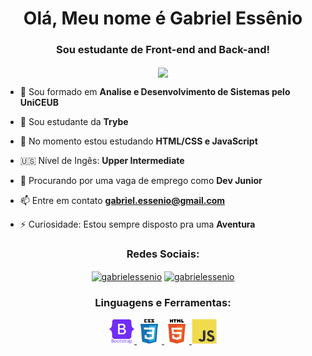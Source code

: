 <h1 align="center">Olá, <dev/> Meu nome é Gabriel Essênio </h1>
<h3 align="center">Sou estudante de Front-end and Back-and!</h3>

<p align="center"><img align="center" src="https://i.pinimg.com/originals/e4/26/70/e426702edf874b181aced1e2fa5c6cde.gif"></p>


- 👋 Sou formado em **Analise e Desenvolvimento de Sistemas pelo UniCEUB**

- 🌱 Sou estudante da **Trybe** 

- 🔭 No momento estou estudando **HTML/CSS e JavaScript**

- 🇺🇸 Nível de Ingês: **Upper Intermediate**

- 💼 Procurando por uma vaga de emprego como **Dev Junior**

- 📫 Entre em contato **gabriel.essenio@gmail.com**

- ⚡ Curiosidade: Estou sempre disposto pra uma **Aventura**




<h3 align="center">Redes Sociais:</h3>
<p align="center">
<a href="https://www.linkedin.com/in/gabrielessenio/" target="blank"><img align="center" src="https://img.flaticon.com/icons/png/512/174/174857.png?size=1200x630f&pad=10,10,10,10&ext=png&bg=FFFFFFFF" alt="gabrielessenio" height="30" width="40" /></a>
<a href="https://instagram.com/devjusan" target="blank"><img align="center" src="https://png.pngtree.com/element_our/md/20180626/md_5b321ca3631b8.jpg" alt="gabrielessenio" height="30" width="40" /></a>
</p>

<h3 align="center">Linguagens e Ferramentas:</h3>
<p align="center"> <a href="https://getbootstrap.com" target="_blank"> <img src="https://raw.githubusercontent.com/devicons/devicon/master/icons/bootstrap/bootstrap-plain-wordmark.svg" alt="bootstrap" width="40" height="40"/> </a> <a href="https://www.w3schools.com/css/" target="_blank"> <img src="https://raw.githubusercontent.com/devicons/devicon/master/icons/css3/css3-original-wordmark.svg" alt="css3" width="40" height="40"/> </a> <a href="https://www.w3.org/html/" target="_blank"> <img src="https://raw.githubusercontent.com/devicons/devicon/master/icons/html5/html5-original-wordmark.svg" alt="html5" width="40" height="40"/> </a> <a href="https://www.w3schools.com/js/DEFAULT.asp" target="_blank"> <img src="https://raw.githubusercontent.com/devicons/devicon/master/icons/javascript/javascript-original.svg" alt="javascript" width="40" height="40"/> </a></p>
